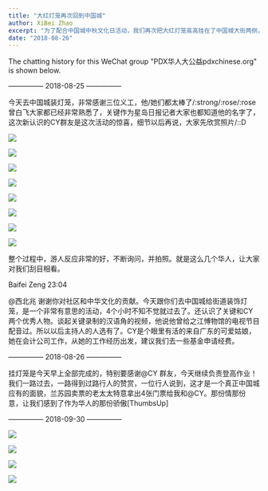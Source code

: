 ```yaml
---
title: "大红灯笼再次回到中国城"
author: XiBei Zhao
excerpt: "为了配合中国城中秋文化日活动，我们再次把大红灯笼高高挂在了中国城大街两侧，这次延伸到了兰苏园门口的十字街头。我们一路过去，一路得到过路行人的赞赏，一位行人说到，这才是一个真正中国城应有的面貌，兰苏园卖票的老太太特意拿出几张门票给我们。那份情那份意，让我们感到了作为华人的那份骄傲"
date: "2018-08-26"
---
```


The chatting history for this WeChat group "PDX华人大公益pdxchinese.org" is shown below.

—————  2018-08-25  —————

今天去中国城装灯笼，非常感谢三位义工，他/她们都太棒了/:strong/:rose/:rose 曾白飞大家都已经非常熟悉了，关键作为星岛日报记者大家也都知道他的名字了，这次新认识的CY群友是这次活动的惊喜，细节以后再说，大家先欣赏照片/::D

![](https://res.cloudinary.com/dhngj18do/image/upload/f_auto,q_auto/v1/images/259312949d251fbb32bfff577045767e)

![](https://res.cloudinary.com/dhngj18do/image/upload/f_auto,q_auto/v1/images/18a6a200f4ea4ff5b1d9c8a191965b34)

![](https://res.cloudinary.com/dhngj18do/image/upload/f_auto,q_auto/v1/images/6dd593d2639cb29fb16ca90412fe5262)

![](https://res.cloudinary.com/dhngj18do/image/upload/f_auto,q_auto/v1/images/fae8be3f085051bf2ca8105989c4ceaf)

![](https://res.cloudinary.com/dhngj18do/image/upload/f_auto,q_auto/v1/images/827cfc8c357bbcd1fa6db086cff6711c)

![](https://res.cloudinary.com/dhngj18do/image/upload/f_auto,q_auto/v1/images/2c8723ff3e1c819d157ccad8c397b49b)

![](https://res.cloudinary.com/dhngj18do/image/upload/f_auto,q_auto/v1/images/2ffcec1389a18a16dd6f907a0814dcf6)

![](https://res.cloudinary.com/dhngj18do/image/upload/f_auto,q_auto/v1/images/44fd91f44bdf9edf966ba6142946c2e1)

整个过程中，游人反应非常的好，不断询问，并拍照。就是这么几个华人，让大家对我们刮目相看。

Baifei Zeng  23:04

@西北兆 谢谢你对社区和中华文化的贡献。今天跟你们去中国城给街道装饰灯笼，是一个非常有意思的活动，4个小时不知不觉就过去了。还认识了关键和CY 两个优秀人物。谈起关键录制的汉语角的视频，他说他曾给之江愽物馆的电视节目配音过。所以以后主持人的人选有了。CY是个眼里有活的来自广东的可爱姑娘，她在会计公司工作，从她的工作经历出发，建议我们去一些基金申请经费。

—————  2018-08-26  —————

挂灯笼是今天早上全部完成的，特别要感谢@CY 群友，今天继续负责登高作业！我们一路过去，一路得到过路行人的赞赏，一位行人说到，这才是一个真正中国城应有的面貌，兰苏园卖票的老太太特意拿出4张门票给我和@CY。那份情那份意，让我们感到了作为华人的那份骄傲[ThumbsUp]

—————  2018-09-30  —————

![](https://res.cloudinary.com/dhngj18do/image/upload/f_auto,q_auto/v1/images/bf2207abc16ce20669e22ac7d7c19ea3)

![](https://res.cloudinary.com/dhngj18do/image/upload/f_auto,q_auto/v1/images/36057c631c38c69f25498cc1c584d191)

![](https://res.cloudinary.com/dhngj18do/image/upload/f_auto,q_auto/v1/images/5bba5e0587144328b3b8762bf1c43954)

![](https://res.cloudinary.com/dhngj18do/image/upload/f_auto,q_auto/v1/images/840663a2e98a54b052c9c8fd2a3a55dc)
